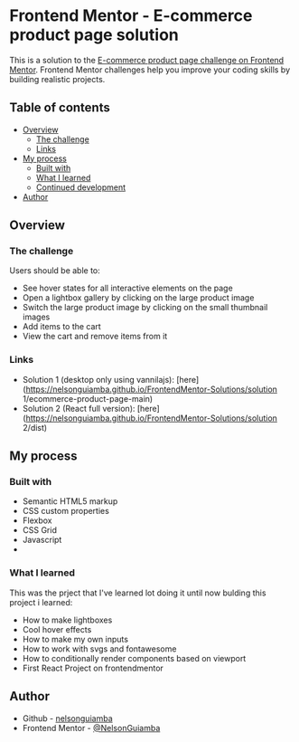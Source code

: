 # Frontend Mentor - E-commerce product page solution

This is a solution to the [E-commerce product page challenge on Frontend Mentor](https://www.frontendmentor.io/challenges/ecommerce-product-page-UPsZ9MJp6). Frontend Mentor challenges help you improve your coding skills by building realistic projects.

## Table of contents

-   [Overview](#overview)
    -   [The challenge](#the-challenge)
    -   [Links](#links)
-   [My process](#my-process)
    -   [Built with](#built-with)
    -   [What I learned](#what-i-learned)
    -   [Continued development](#continued-development)
-   [Author](#author)

## Overview

### The challenge

Users should be able to:

-   See hover states for all interactive elements on the page
-   Open a lightbox gallery by clicking on the large product image
-   Switch the large product image by clicking on the small thumbnail images
-   Add items to the cart
-   View the cart and remove items from it

### Links

-   Solution 1 (desktop only using vannilajs): [here](https://nelsonguiamba.github.io/FrontendMentor-Solutions/solution 1/ecommerce-product-page-main)
-   Solution 2 (React full version): [here](https://nelsonguiamba.github.io/FrontendMentor-Solutions/solution 2/dist)

## My process

### Built with

-   Semantic HTML5 markup
-   CSS custom properties
-   Flexbox
-   CSS Grid
-   Javascript
-

### What I learned

This was the prject that I've learned lot doing it until now bulding this project i learned:

-   How to make lightboxes
-   Cool hover effects
-   How to make my own inputs
-   How to work with svgs and fontawesome
-   How to conditionally render components based on viewport
-   First React Project on frontendmentor

## Author

-   Github - [nelsonguiamba](https://github.com/NelsonGuiamba)
-   Frontend Mentor - [@NelsonGuiamba](https://www.frontendmentor.io/profile/NelsonGuiamba)
